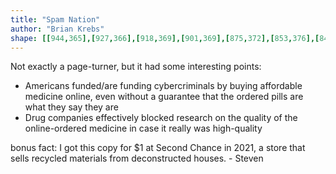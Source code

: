 ```yaml
---
title: "Spam Nation"
author: "Brian Krebs"
shape: [[944,365],[927,366],[918,369],[901,369],[875,372],[853,376],[842,381],[839,392],[844,423],[851,452],[854,476],[865,535],[867,562],[877,617],[881,655],[886,671],[893,718],[897,733],[907,797],[916,843],[921,896],[926,920],[930,931],[930,939],[935,962],[938,989],[942,1004],[945,1028],[950,1051],[951,1065],[960,1109],[966,1164],[984,1267],[990,1317],[993,1328],[994,1341],[1006,1407],[1010,1450],[1018,1489],[1023,1531],[1027,1549],[1035,1624],[1041,1640],[1047,1682],[1054,1706],[1061,1711],[1081,1713],[1126,1708],[1164,1699],[1173,1694],[1175,1691],[1175,1667],[1169,1634],[1168,1614],[1162,1589],[1162,1579],[1156,1546],[1155,1529],[1151,1513],[1146,1467],[1137,1419],[1135,1395],[1129,1368],[1122,1314],[1115,1281],[1113,1259],[1110,1249],[1107,1221],[1103,1202],[1102,1184],[1095,1149],[1093,1127],[1088,1105],[1087,1086],[1082,1067],[1080,1041],[1072,1006],[1071,992],[1067,975],[1066,959],[1061,941],[1058,908],[1053,886],[1051,865],[1045,838],[1043,819],[1038,800],[1036,774],[1030,749],[1030,741],[1021,688],[1017,673],[1014,644],[1011,634],[1010,618],[1003,582],[1001,559],[994,535],[992,510],[989,500],[989,493],[985,478],[985,468],[982,458],[980,430],[982,424],[991,413],[988,400],[1004,392],[1004,389],[990,376],[965,365]]
---
```


Not exactly a page-turner, but it had some interesting points:

- Americans funded/are funding cybercriminals by buying affordable medicine online, even without a guarantee that the ordered pills are what they say they are
- Drug companies effectively blocked research on the quality of the online-ordered medicine in case it really was high-quality

bonus fact: I got this copy for $1 at Second Chance in 2021, a store that sells recycled materials from deconstructed houses. - Steven

